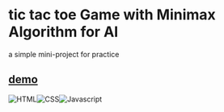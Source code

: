 # tic tac toe Game with Minimax Algorithm for AI

a simple mini-project for practice

## [demo](https://xo-game-plus.vercel.app/)

![HTML](https://img.icons8.com/color/48/html-5--v1.png)![CSS](https://img.icons8.com/color/48/css3.png)![Javascript](https://img.icons8.com/color/48/javascript--v1.png)
